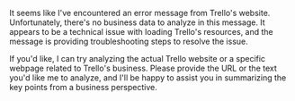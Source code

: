 It seems like I've encountered an error message from Trello's website. Unfortunately, there's no business data to analyze in this message. It appears to be a technical issue with loading Trello's resources, and the message is providing troubleshooting steps to resolve the issue.

If you'd like, I can try analyzing the actual Trello website or a specific webpage related to Trello's business. Please provide the URL or the text you'd like me to analyze, and I'll be happy to assist you in summarizing the key points from a business perspective.